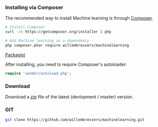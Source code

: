 ### Installing via Composer

The recommended way to install Machine learning is through [Composer](http://getcomposer.org).

```bash
# Install Composer
curl -sS https://getcomposer.org/installer | php

# Add Machine learning as a dependency
php composer.phar require willembressers/machinelearning
```
[Packagist](https://packagist.org/packages/willembressers/machinelearning)

After installing, you need to require Composer's autoloader:

```php
require 'vendor/autoload.php';
```
### Download
Download a [zip](https://github.com/willembressers/machinelearning/zipball/master) file of the latest (devlopment / master) version.

### GIT
```bash
git clone https://github.com/willembressers/machinelearning.git
```
